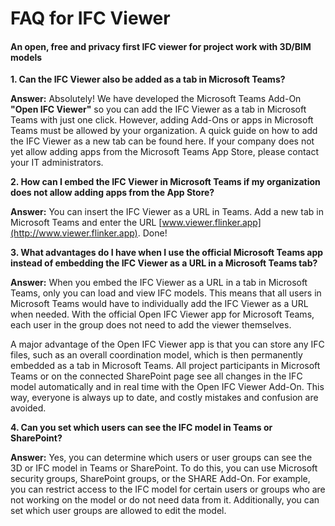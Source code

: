 # FAQ for IFC Viewer 
#### An open, free and privacy first IFC viewer for project work with 3D/BIM models

**1. Can the IFC Viewer also be added as a tab in Microsoft Teams?**

**Answer:** Absolutely! We have developed the Microsoft Teams Add-On **"Open IFC Viewer"** so you can add the IFC Viewer as a tab in Microsoft Teams with just one click. However, adding Add-Ons or apps in Microsoft Teams must be allowed by your organization. A quick guide on how to add the IFC Viewer as a new tab can be found here. If your company does not yet allow adding apps from the Microsoft Teams App Store, please contact your IT administrators.


**2. How can I embed the IFC Viewer in Microsoft Teams if my organization does not allow adding apps from the App Store?**

**Answer:** You can insert the IFC Viewer as a URL in Teams. Add a new tab in Microsoft Teams and enter the URL [www.viewer.flinker.app](http://www.viewer.flinker.app). Done!


**3. What advantages do I have when I use the official Microsoft Teams app instead of embedding the IFC Viewer as a URL in a Microsoft Teams tab?**

**Answer:** When you embed the IFC Viewer as a URL in a tab in Microsoft Teams, only you can load and view IFC models. This means that all users in Microsoft Teams would have to individually add the IFC Viewer as a URL when needed. With the official Open IFC Viewer app for Microsoft Teams, each user in the group does not need to add the viewer themselves.

A major advantage of the Open IFC Viewer app is that you can store any IFC files, such as an overall coordination model, which is then permanently embedded as a tab in Microsoft Teams. All project participants in Microsoft Teams or on the connected SharePoint page see all changes in the IFC model automatically and in real time with the Open IFC Viewer Add-On. This way, everyone is always up to date, and costly mistakes and confusion are avoided.


**4. Can you set which users can see the IFC model in Teams or SharePoint?**

**Answer:** Yes, you can determine which users or user groups can see the 3D or IFC model in Teams or SharePoint. To do this, you can use Microsoft security groups, SharePoint groups, or the SHARE Add-On. For example, you can restrict access to the IFC model for certain users or groups who are not working on the model or do not need data from it. Additionally, you can set which user groups are allowed to edit the model.